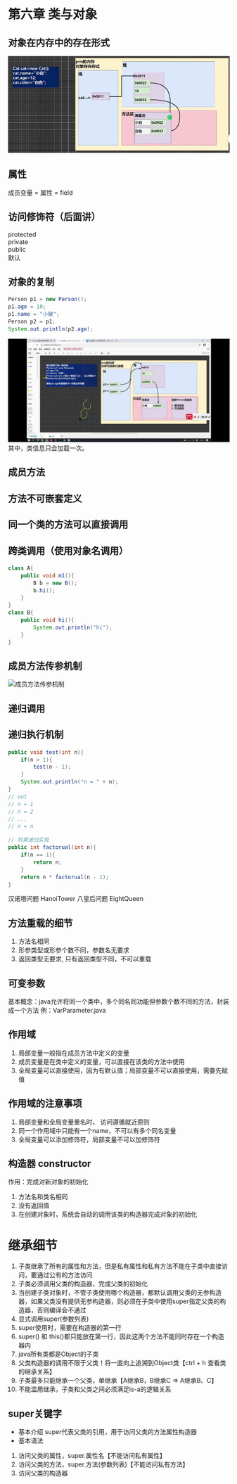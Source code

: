 # 第六章 类与对象
## 对象在内存中的存在形式
![对象在内存中的存在形式](pic/对象在内存中的存在形式.png)

## 属性
成员变量 = 属性 = field

## 访问修饰符（后面讲）
protected  
private  
public  
默认

## 对象的复制
```java
Person p1 = new Person();
p1.age = 10;
p1.name = "小敏";
Person p2 = p1;
System.out.println(p2.age);
```
![对象在内存中的存在形式](pic/对象创建复制.jpg)
其中，类信息只会加载一次。

## 成员方法
## 方法不可嵌套定义
## 同一个类的方法可以直接调用
## 跨类调用（使用对象名调用）
```java
class A{
    public void m1(){
        B b = new B();
        b.hi();
    }
}
class B{
    public void hi(){
        System.out.println("hi");
    }
}
```
## 成员方法传参机制
![成员方法传参机制](pic/成员方法传参机制.jpg)

## 递归调用

## 递归执行机制

```java
public void test(int n){
    if(n > 1){
        test(n - 1);
    }
    System.out.println("n = " + n);
}
// out
// n = 1
// n = 2
// ...
// n = n
```

```java
// 阶乘递归实现
public int factorual(int n){
    if(n == 1){
        return n;
    }
    return n * factorual(n - 1);
}

```
汉诺塔问题   HanoiTower
八皇后问题   EightQueen

## 方法重载的细节
1. 方法名相同
2. 形参类型或形参个数不同，参数名无要求
3. 返回类型无要求, 只有返回类型不同，不可以重载


## 可变参数
基本概念：java允许将同一个类中，多个同名同功能但参数个数不同的方法，封装成一个方法
例：VarParameter.java

## 作用域

1. 局部变量一般指在成员方法中定义的变量
2. 成员变量是在类中定义的变量，可以直接在该类的方法中使用
3. 全局变量可以直接使用，因为有默认值；局部变量不可以直接使用，需要先赋值

## 作用域的注意事项

1. 局部变量和全局变量重名时， 访问遵循就近原则
2. 同一个作用域中只能有一个name，不可以有多个同名变量
3. 全局变量可以添加修饰符，局部变量不可以加修饰符

## 构造器 constructor
作用：完成对新对象的初始化
1. 方法名和类名相同
2. 没有返回值
3. 在创建对象时，系统会自动的调用该类的构造器完成对象的初始化


# 继承细节
1. 子类继承了所有的属性和方法，但是私有属性和私有方法不能在子类中直接访问，要通过公有的方法访问
2. 子类必须调用父类的构造器，完成父类的初始化
3. 当创建子类对象时，不管子类使用哪个构造器，都默认调用父类的无参构造器，如果父类没有提供无参构造器，则必须在子类中使用super指定父类的构造器，否则编译会不通过
4. 显式调用super(参数列表)
5. super使用时，需要在构造器的第一行
6. super() 和 this()都只能放在第一行，因此这两个方法不能同时存在一个构造器内
7. java所有类都是Object的子类
8. 父类构造器的调用不限于父类！将一直向上追溯到Object类【ctrl + h 查看类的继承关系】
9. 子类最多只能继承一个父类，单继承【A继承B，B继承C => A继承B、C】
10. 不能滥用继承，子类和父类之间必须满足is-a的逻辑关系

## super关键字
- 基本介绍
super代表父类的引用，用于访问父类的方法属性构造器
- 基本语法
1. 访问父类的属性，super.属性名【不能访问私有属性】
2. 访问父类的方法，super.方法(参数列表)【不能访问私有方法】
3. 访问父类的构造器
























